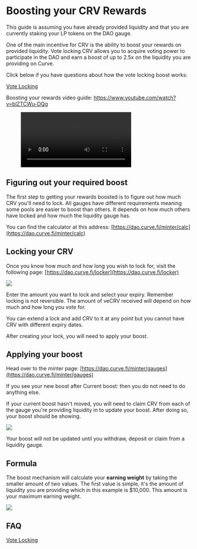# Boosting your CRV Rewards

This guide is assuming you have already provided liquidity and that you are currently staking your LP tokens on the DAO gauge.

One of the main incentive for CRV is the ability to boost your rewards on provided liquidity. Vote locking CRV allows you to acquire voting power to participate in the DAO and earn a boost of up to 2.5x on the liquidity you are providing on Curve.

Click below if you have questions about how the vote locking boost works:

[Vote Locking](/governance/vote-locking-boost)

Boosting your rewards video guide: https://www.youtube.com/watch?v=blZTCWu-DQg

<figure class="video_container">
  <video controls="true" allowfullscreen="true">
    <source src="https://storage.googleapis.com/curvedocs/boosting-rewards.mp4" type="video/mp4">
  </video>
</figure>

## Figuring out your required boost

The first step to getting your rewards boosted is to figure out how much CRV you'll need to lock. All gauges have different requirements meaning some pools are easier to boost than others. It depends on how much others have locked and how much the liquidity gauge has.

You can find the calculator at this address: [https://dao.curve.fi/minter/calc](https://dao.curve.fi/minter/calc)​

## Locking your CRV

Once you know how much and how long you wish to lock for, visit the following page: [https://dao.curve.fi/locker](https://dao.curve.fi/locker)​

![](https://2254922201-files.gitbook.io/~/files/v0/b/gitbook-legacy-files/o/assets%2F-MFA0rQI3SzfbVFgp3Ic%2F-MFw5TRvfmVRhy6M2vA0%2F-MFwBH-2tIa-f8oEODRQ%2Fimage.png?alt=media&token=9d7166c8-4231-4996-8fe2-27c0f7f4ae66)

Enter the amount you want to lock and select your expiry. Remember locking is not reversible. The amount of veCRV received will depend on how much and how long you vote for.

You can extend a lock and add CRV to it at any point but you cannot have CRV with different expiry dates.

After creating your lock, you will need to apply your boost.

## Applying your boost

Head over to the minter page: [https://dao.curve.fi/minter/gauges](https://dao.curve.fi/minter/gauges)​

If you see your new boost after Current boost: then you do not need to do anything else.

If your current boost hasn't moved, you will need to claim CRV from each of the gauge you're providing liquidity in to update your boost. After doing so, your boost should be showing.

![](https://2254922201-files.gitbook.io/~/files/v0/b/gitbook-legacy-files/o/assets%2F-MFA0rQI3SzfbVFgp3Ic%2F-MFw5TRvfmVRhy6M2vA0%2F-MFwFO9NY0WsvZyZPMsr%2Fimage.png?alt=media&token=ecf1dd2c-1300-4a21-9664-2e3387bcf0ca)

Your boost will not be updated until you withdraw, deposit or claim from a liquidity gauge.

## Formula

The boost mechanism will calculate your **earning weight** by taking the smaller amount of two values. The first value is simple, it's the amount of liquidity you are providing which in this example is $10,000. This amount is your maximum earning weight.

![](https://2254922201-files.gitbook.io/~/files/v0/b/gitbook-legacy-files/o/assets%2F-MFA0rQI3SzfbVFgp3Ic%2F-MJCjXQHNjiZe5hYKApB%2F-MJCjcm7RW7EuOXJC46E%2Fimage.png?alt=media&token=aca31750-4ae9-4ffd-991c-46cdccf2b374)

## FAQ

[Vote Locking](/governance/vote-locking-boost)
